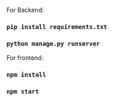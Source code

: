 For Backend:
 
### `pip install requirements.txt`
### `python manage.py runserver`

For frontend:
### `npm install`
### `npm start`
